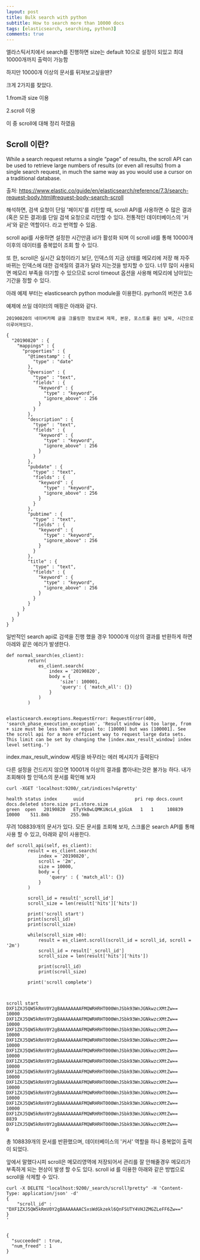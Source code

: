 ```yaml
---
layout: post
title: Bulk search with python
subtitle: How to search more than 10000 docs
tags: [elasticsearch, searching, python3]
comments: true
---
```

엘라스틱서치에서 search를 진행하면 size는 default 10으로 설정이 되있고 최대 10000개까지 출력이 가능함

하지만 10000개 이상의 문서를 뒤져보고싶을땐?

크게 2가지를 찾았다.

1.from과 size 이용

2.scroll 이용

이 중 scroll에 대해 정리 하였음

## Scroll 이란?

While a search request returns a single “page” of results, the scroll API can be used to retrieve large numbers of results (or even all results) from a single search request, in much the same way as you would use a cursor on a traditional database.

출처: https://www.elastic.co/guide/en/elasticsearch/reference/7.3/search-request-body.html#request-body-search-scroll

해석하면, 검색 요청이 단일 '페이지'를 리턴할 때, scroll API를 사용하면 수 많은 결과(혹은 모든 결과)를 단일 검색 요청으로 리턴할 수 있다. 전통적인 데이터베이스의 '커서'와 같은 역할이다. 라고 번역할 수 있음.

scroll api를 사용하면 설정한 시간만큼 id가 활성화 되며 이 scroll id를 통해 10000개 이후의 데이터를 중복없이 조회 할 수 있다.

또 한, scroll은 실시간 요청이라기 보단, 인덱스의 지금 상태를 메모리에 저장 해 자주 바뀌는 인덱스에 대한 검색질의 결과가 달라 지는것을 방지할 수 있다. 너무 많이 사용되면 메모리 부족을 야기할 수 있으므로 scrol timeout 옵션을 사용해 메모리에 남아있는 기간을 정할 수 있다.

아래 예제 부터는 elasticsearch python module을 이용한다. pyrhon의 버전은 3.6

예제에 쓰일 데이터의 매핑은 아래와 같다.
~~~
20190820의 네이버카페 글을 크롤링한 정보로써 제목, 본문, 포스트를 올린 날짜, 시간으로 이루어져있다.

{
  "20190820" : {
    "mappings" : {
      "properties" : {
        "@timestamp" : {
          "type" : "date"
        },
        "@version" : {
          "type" : "text",
          "fields" : {
            "keyword" : {
              "type" : "keyword",
              "ignore_above" : 256
            }
          }
        },
        "description" : {
          "type" : "text",
          "fields" : {
            "keyword" : {
              "type" : "keyword",
              "ignore_above" : 256
            }
          }
        },
        "pubdate" : {
          "type" : "text",
          "fields" : {
            "keyword" : {
              "type" : "keyword",
              "ignore_above" : 256
            }
          }
        },
        "pubtime" : {
          "type" : "text",
          "fields" : {
            "keyword" : {
              "type" : "keyword",
              "ignore_above" : 256
            }
          }
        },
        "title" : {
          "type" : "text",
          "fields" : {
            "keyword" : {
              "type" : "keyword",
              "ignore_above" : 256
            }
          }
        }
      }
    }
  }
}
~~~

일반적인 search api로 검색을 진행 했을 경우 10000개 이상의 결과를 반환하게 하면 아레와 같은 에러가 발생한다.
~~~
def normal_search(es_client):
        return(
            es_client.search(
                index = '20190820',
                body = {
                    'size': 100001,
                    'query': { 'match_all': {}}
                }
            )
        )


elasticsearch.exceptions.RequestError: RequestError(400, 'search_phase_execution_exception', 'Result window is too large, from + size must be less than or equal to: [10000] but was [100001]. See the scroll api for a more efficient way to request large data sets. This limit can be set by changing the [index.max_result_window] index level setting.')
~~~

index.max_result_window 세팅을 바꾸라는 에러 메시지가 출력된다

다른 설정을 건드리지 않으면 10001개 이상의 결과를 뽑아내는것은 불가능 하다. 내가 조회해야 할 인덱스의 문서를 확인해 보자

~~~
curl -XGET 'localhost:9200/_cat/indices?v&pretty'

health status index      uuid                   pri rep docs.count docs.deleted store.size pri.store.size
green  open   20190820   ETyYk0wLQMKiNcL4_g1GzA   1   1     108839        10000    511.8mb        255.9mb
~~~

무려 108839개의 문서가 있다. 모든 문서를 조회해 보자, 스크롤은 search API를 통해 사용 할 수 있고, 아래와 같이 사용한다.

~~~
def scroll_api(self, es_client):
        result = es_client.search(
            index = '20190820',
            scroll = '2m',
            size = 10000,
            body = {
                'query' : { 'match_all': {}}
            }
        )

        scroll_id = result['_scroll_id']
        scroll_size = len(result['hits']['hits'])

        print('scroll start')
        print(scroll_id)
        print(scroll_size)

        while(scroll_size >0):
            result = es_client.scroll(scroll_id = scroll_id, scroll = '2m')
            scroll_id = result['_scroll_id']
            scroll_size = len(result['hits']['hits'])

            print(scroll_id)
            print(scroll_size)

        print('scroll complete')
        
        

scroll start
DXF1ZXJ5QW5kRmV0Y2gBAAAAAAAAFMQWRHRHT000WnJSbk93WnJGNkwzcXMtZw==
10000
DXF1ZXJ5QW5kRmV0Y2gBAAAAAAAAFMQWRHRHT000WnJSbk93WnJGNkwzcXMtZw==
10000
DXF1ZXJ5QW5kRmV0Y2gBAAAAAAAAFMQWRHRHT000WnJSbk93WnJGNkwzcXMtZw==
10000
DXF1ZXJ5QW5kRmV0Y2gBAAAAAAAAFMQWRHRHT000WnJSbk93WnJGNkwzcXMtZw==
10000
DXF1ZXJ5QW5kRmV0Y2gBAAAAAAAAFMQWRHRHT000WnJSbk93WnJGNkwzcXMtZw==
10000
DXF1ZXJ5QW5kRmV0Y2gBAAAAAAAAFMQWRHRHT000WnJSbk93WnJGNkwzcXMtZw==
10000
DXF1ZXJ5QW5kRmV0Y2gBAAAAAAAAFMQWRHRHT000WnJSbk93WnJGNkwzcXMtZw==
10000
DXF1ZXJ5QW5kRmV0Y2gBAAAAAAAAFMQWRHRHT000WnJSbk93WnJGNkwzcXMtZw==
10000
DXF1ZXJ5QW5kRmV0Y2gBAAAAAAAAFMQWRHRHT000WnJSbk93WnJGNkwzcXMtZw==
10000
DXF1ZXJ5QW5kRmV0Y2gBAAAAAAAAFMQWRHRHT000WnJSbk93WnJGNkwzcXMtZw==
10000
DXF1ZXJ5QW5kRmV0Y2gBAAAAAAAAFMQWRHRHT000WnJSbk93WnJGNkwzcXMtZw==
8839
DXF1ZXJ5QW5kRmV0Y2gBAAAAAAAAFMQWRHRHT000WnJSbk93WnJGNkwzcXMtZw==
0
~~~

총 108839개의 문서를 반환했으며, 데이터베이스의 '커서' 역할을 하니 중복없이 출력이 되었다.

앞에서 말했다시피 scroll은 메모리영역에 저장되어서 관리를 잘 안해줄경우 메모리가 부족하게 되는 현상이 발생 할 수도 있다.
scroll id 를 이용한 아래와 같은 방법으로 scroll을 삭제할 수 있다.

~~~
curl -X DELETE "localhost:9200/_search/scroll?pretty" -H 'Content-Type: application/json' -d'
{
    "scroll_id" : "DXF1ZXJ5QW5kRmV0Y2gBAAAAAAACSxsWdGkzekl6QnFSUTY4VHJZMGZLeFF6Zw=="
}
'


{
  "succeeded" : true,
  "num_freed" : 1
}
~~~
